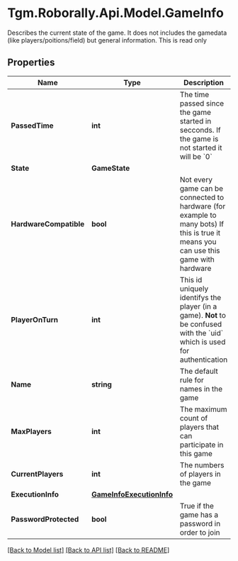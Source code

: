 # Tgm.Roborally.Api.Model.GameInfo
Describes the current state of the game. It does not includes the gamedata (like players/poitions/field) but general information.  This is read only

## Properties

Name | Type | Description | Notes
------------ | ------------- | ------------- | -------------
**PassedTime** | **int** | The time passed since the game started in secconds. If the game is not started it will be &#x60;0&#x60; | [default to -1]
**State** | **GameState** |  | 
**HardwareCompatible** | **bool** | Not every game can be connected to hardware (for example to many bots)  If this is true it means you can use this game with hardware | [default to false]
**PlayerOnTurn** | **int** | This id uniquely identifys the player (in a game).   **Not** to be confused with the &#x60;uid&#x60; which is used for authentication | 
**Name** | **string** | The default rule for names in the game | 
**MaxPlayers** | **int** | The maximum count of players that can participate in this game | 
**CurrentPlayers** | **int** | The numbers of players in the game | 
**ExecutionInfo** | [**GameInfoExecutionInfo**](GameInfoExecutionInfo.md) |  | 
**PasswordProtected** | **bool** | True if the game has a password in order to join  | 

[[Back to Model list]](../README.md#documentation-for-models) [[Back to API list]](../README.md#documentation-for-api-endpoints) [[Back to README]](../README.md)

